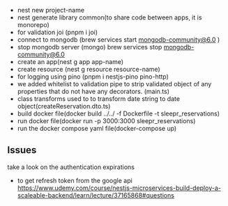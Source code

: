 - nest new project-name
- nest generate library common(to share code between apps, it is monorepo)
- for validation joi (pnpm i joi)
- connect to mongodb (brew services start mongodb-community@6.0 )
- stop mongodb server (mongo) brew services stop mongodb-community@6.0
- create an app(nest g app app-name)
- create resource (nest g resource resource-name)
- for logging using pino (pnpm i nestjs-pino pino-http)
- we added whitelist to validation pipe to strip validated object of any properties that do not have any decorators. (main.ts)
- class transforms used to to transform date string to date object(createReservation.dto.ts)
- build docker file(docker build ../../ -f Dockerfile -t sleepr_reservations)
- run docker file(docker run -p 3000:3000 sleepr_reservations)
- run the docker compose yaml file(docker-compose up)

## Issues

take a look on the authentication expirations

- to get refresh token from the google api
  https://www.udemy.com/course/nestjs-microservices-build-deploy-a-scaleable-backend/learn/lecture/37165868#questions
